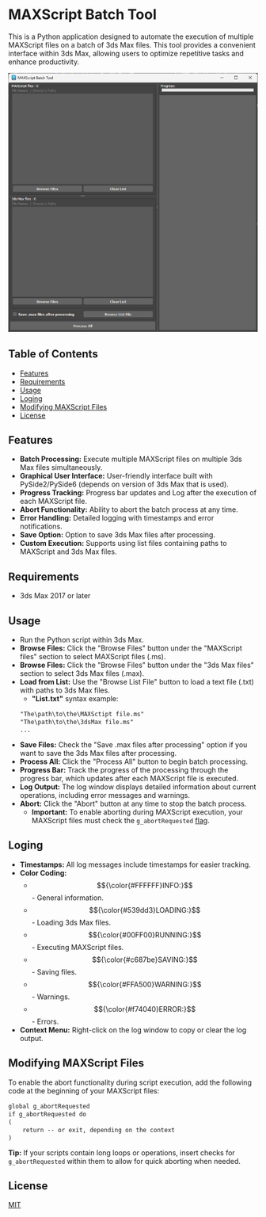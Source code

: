 # MAXScript Batch Tool
This is a Python application designed to automate the execution of multiple MAXScript files on a batch of 3ds Max files. This tool provides a convenient interface within 3ds Max, allowing users to optimize repetitive tasks and enhance productivity.

![alt text](https://github.com/HristoAtanasovDimitrov/MAXScript-Batch-Tool/blob/main/MAXScript-Batch-Tool.png)

## Table of Contents
- [Features](#features)
- [Requirements](#requirements)
- [Usage](#usage)
- [Loging](#loging)
- [Modifying MAXScript Files](#modifying-maxscript-files)
- [License](#license)

## Features
- **Batch Processing:** Execute multiple MAXScript files on multiple 3ds Max files simultaneously.
- **Graphical User Interface:** User-friendly interface built with PySide2/PySide6 (depends on version of 3ds Max that is used).
- **Progress Tracking:** Progress bar updates and Log after the execution of each MAXScript file.
- **Abort Functionality:** Ability to abort the batch process at any time.
- **Error Handling:** Detailed logging with timestamps and error notifications.
- **Save Option:** Option to save 3ds Max files after processing.
- **Custom Execution:** Supports using list files containing paths to MAXScript and 3ds Max files.

## Requirements
- 3ds Max 2017 or later

## Usage
- Run the Python script within 3ds Max.
- **Browse Files:** Click the "Browse Files" button under the "MAXScript files" section to select MAXScript files (.ms).
- **Browse Files:** Click the "Browse Files" button under the "3ds Max files" section to select 3ds Max files (.max).
- **Load from List:** Use the "Browse List File" button to load a text file (.txt) with paths to 3ds Max files.
  - **"List.txt"** syntax example:
   ```
   "The\path\to\the\MAXSctipt file.ms"
   "The\path\to\the\3dsMax file.ms"
   ...
   ```
- **Save Files:** Check the "Save .max files after processing" option if you want to save the 3ds Max files after processing.
- **Process All:** Click the "Process All" button to begin batch processing.
- **Progress Bar:** Track the progress of the processing through the progress bar, which updates after each MAXScript file is executed.
- **Log Output:** The log window displays detailed information about current operations, including error messages and warnings.
- **Abort:** Click the "Abort" button at any time to stop the batch process.
   - **Important:** To enable aborting during MAXScript execution, your MAXScript files must check the `g_abortRequested` [flag](#modifying-maxscript-files).

## Loging
- **Timestamps:** All log messages include timestamps for easier tracking.
- **Color Coding:**
  - $${\color{#FFFFFF}INFO:}$$ - General information.
  - $${\color{#539dd3}LOADING:}$$ - Loading 3ds Max files.
  - $${\color{#00FF00}RUNNING:}$$ - Executing MAXScript files.
  - $${\color{#c687be}SAVING:}$$ - Saving files.
  - $${\color{#FFA500}WARNING:}$$ - Warnings.
  - $${\color{#f74040}ERROR:}$$ - Errors.
- **Context Menu:** Right-click on the log window to copy or clear the log output.

## Modifying MAXScript Files
To enable the abort functionality during script execution, add the following code at the beginning of your MAXScript files:
```
global g_abortRequested
if g_abortRequested do
(
    return -- or exit, depending on the context
)
```
**Tip:** If your scripts contain long loops or operations, insert checks for `g_abortRequested` within them to allow for quick aborting when needed.

## License
[MIT](https://choosealicense.com/licenses/mit/)
